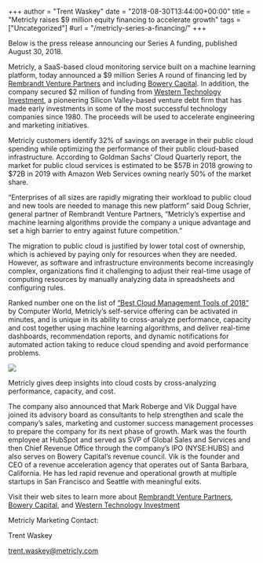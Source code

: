 +++
author = "Trent Waskey"
date = "2018-08-30T13:44:00+00:00"
title = "Metricly raises $9 million equity financing to accelerate growth"
tags = ["Uncategorized"]
#url = "/metricly-series-a-financing/"
+++

Below is the press release announcing our Series A funding, published August 30, 2018.

Metricly, a SaaS-based cloud monitoring service built on a machine learning platform, today announced a $9 million Series A round of financing led by [Rembrandt Venture Partners](https://rembrandtvc.com/) and including [Bowery Capital](https://bowerycap.com/). In addition, the company secured $2 million of funding from [Western Technology Investment](https://westerntech.com/), a pioneering Silicon Valley-based venture debt firm that has made early investments in some of the most successful technology companies since 1980. The proceeds will be used to accelerate engineering and marketing initiatives.

Metricly customers identify 32% of savings on average in their public cloud spending while optimizing the performance of their public cloud-based infrastructure. According to Goldman Sachs’ Cloud Quarterly report, the market for public cloud services is estimated to be $57B in 2018 growing to $72B in 2019 with Amazon Web Services owning nearly 50% of the market share.

“Enterprises of all sizes are rapidly migrating their workload to public cloud and new tools are needed to manage this new platform” said Doug Schrier, general partner of Rembrandt Venture Partners, “Metricly’s expertise and machine learning algorithms provide the company a unique advantage and set a high barrier to entry against future competition.”

The migration to public cloud is justified by lower total cost of ownership, which is achieved by paying only for resources when they are needed. However, as software and infrastructure environments become increasingly complex, organizations find it challenging to adjust their real-time usage of computing resources by manually analyzing data in spreadsheets and configuring rules.

Ranked number one on the list of [“Best Cloud Management Tools of 2018”](https://www.computerworlduk.com/galleries/cloud-computing/-best-cloud-management-tools-for-business-3634169/) by Computer World, Metricly’s self-service offering can be activated in minutes, and is unique in its ability to cross-analyze performance, capacity and cost together using machine learning algorithms, and deliver real-time dashboards, recommendation reports, and dynamic notifications for automated action taking to reduce cloud spending and avoid performance problems.


![](https://www.metricly.com/wp-content/uploads/2018/08/Image-1.png)

Metricly gives deep insights into cloud costs by cross-analyzing performance, capacity, and cost.

The company also announced that Mark Roberge and Vik Duggal have joined its advisory board as consultants to help strengthen and scale the company’s sales, marketing and customer success management processes to prepare the company for its next phase of growth. Mark was the fourth employee at HubSpot and served as SVP of Global Sales and Services and then Chief Revenue Office through the company’s IPO (NYSE:HUBS) and also serves on Bowery Capital’s revenue council. Vik is the founder and CEO of a revenue acceleration agency that operates out of Santa Barbara, California. He has led rapid revenue and operational growth at multiple startups in San Francisco and Seattle with meaningful exits.

Visit their web sites to learn more about [Rembrandt Venture Partners](https://rembrandtvc.com/), [Bowery Capital](https://bowerycap.com/), and [Western Technology Investment](https://westerntech.com/)

Metricly Marketing Contact:

Trent Waskey

<a href="mailto:trent.waskey@metricly.com">trent.waskey@metricly.com</a>
